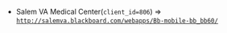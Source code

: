  - Salem VA Medical Center(`client_id=806`) => [`http://salemva.blackboard.com/webapps/Bb-mobile-bb_bb60/`](http://salemva.blackboard.com/webapps/Bb-mobile-bb_bb60/)
